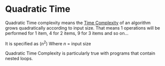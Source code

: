 # Quadratic Time
Quadratic Time complexity means the [Time Complexity](./CS50x_Time-Complexity.md) of an algorithm grows quadratically according to input size.
That means 1 operations will be performed for 1 item, 4 for 2 items, 9 for 3 items and so on...

It is specified as $(n^2)$
Where $n$ = input size

Quadratic Time Complexity is particularly true with programs that contain nested loops.
